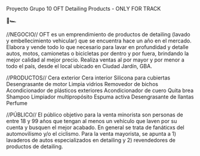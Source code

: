 Proyecto Grupo 10
OFT Detailing Products - ONLY FOR TRACK  

🏁🏎️

//NEGOCIO//
OFT es un emprendimiento de productos de detailing (lavado y embellecimiento vehicular) que se encuentra hace un año en el mercado. Elabora y vende todo lo que necesario para lavar en profundidad y detalle autos, motos, camionetas o bicicletas por dentro y por fuera, brindando la mejor calidad al mejor precio. Realiza ventas al por mayor y por menor a todo el país, desde el local ubicado en Ciudad Jardín, GBA. 

//PRODUCTOS//
Cera exterior
Cera interior
Silicona para cubiertas
Desengrasante de motor
Limpia vidrios
Removedor de bichos
Acondicionador de plásticos exteriores
Acondicionador de cuero
Quita brea
Shampoo
Limpiador multipropósito
Espuma activa
Desengrasante de llantas
Perfume 

//PÚBLICO//
El público objetivo para la venta minorista son personas de entre 18 y 99 años que tengan al menos un vehículo que laven por su cuenta y busquen el mejor acabado. En general se trata de fanáticxs del automovilismo y/o el ciclismo. Para la venta mayorista, se apunta a 1) lavaderos de autos especializados en detailing y 2) revendedores de productos de detailing. 
